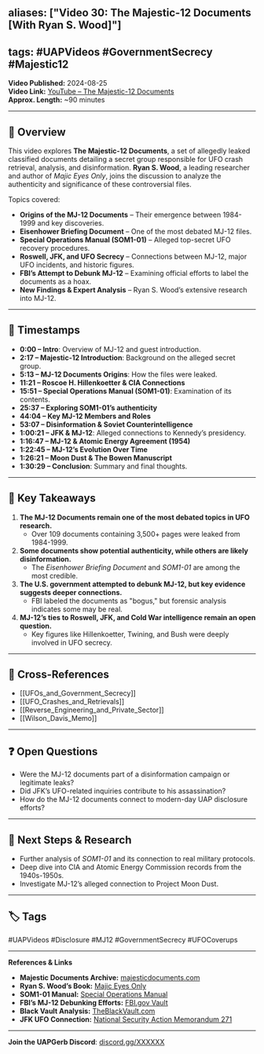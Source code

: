 ## aliases: ["Video 30: The Majestic-12 Documents [With Ryan S. Wood]"]

## tags: #UAPVideos #GovernmentSecrecy #Majestic12

**Video Published:** 2024-08-25  
**Video Link:** [YouTube – The Majestic-12 Documents](https://chatgpt.com/g/g-67baa97585e08191bb015cca779fd47a-uap-gerb-research-assistant/c/INSERT_VIDEO_LINK)  
**Approx. Length:** ~90 minutes

---

## 📌 Overview

This video explores **The Majestic-12 Documents**, a set of allegedly leaked classified documents detailing a secret group responsible for UFO crash retrieval, analysis, and disinformation. **Ryan S. Wood**, a leading researcher and author of _Majic Eyes Only_, joins the discussion to analyze the authenticity and significance of these controversial files.

Topics covered:

- **Origins of the MJ-12 Documents** – Their emergence between 1984-1999 and key discoveries.
- **Eisenhower Briefing Document** – One of the most debated MJ-12 files.
- **Special Operations Manual (SOM1-01)** – Alleged top-secret UFO recovery procedures.
- **Roswell, JFK, and UFO Secrecy** – Connections between MJ-12, major UFO incidents, and historic figures.
- **FBI’s Attempt to Debunk MJ-12** – Examining official efforts to label the documents as a hoax.
- **New Findings & Expert Analysis** – Ryan S. Wood’s extensive research into MJ-12.

---

## 🎥 Timestamps

- **0:00 – Intro**: Overview of MJ-12 and guest introduction.
- **2:17 – Majestic-12 Introduction**: Background on the alleged secret group.
- **5:13 – MJ-12 Documents Origins**: How the files were leaked.
- **11:21 – Roscoe H. Hillenkoetter & CIA Connections**
- **15:51 – Special Operations Manual (SOM1-01)**: Examination of its contents.
- **25:37 – Exploring SOM1-01’s authenticity**
- **44:04 – Key MJ-12 Members and Roles**
- **53:07 – Disinformation & Soviet Counterintelligence**
- **1:00:21 – JFK & MJ-12**: Alleged connections to Kennedy’s presidency.
- **1:16:47 – MJ-12 & Atomic Energy Agreement (1954)**
- **1:22:45 – MJ-12’s Evolution Over Time**
- **1:26:21 – Moon Dust & The Bowen Manuscript**
- **1:30:29 – Conclusion**: Summary and final thoughts.

---

## 📝 Key Takeaways

1. **The MJ-12 Documents remain one of the most debated topics in UFO research.**
    - Over 109 documents containing 3,500+ pages were leaked from 1984-1999.
2. **Some documents show potential authenticity, while others are likely disinformation.**
    - The _Eisenhower Briefing Document_ and _SOM1-01_ are among the most credible.
3. **The U.S. government attempted to debunk MJ-12, but key evidence suggests deeper connections.**
    - FBI labeled the documents as "bogus," but forensic analysis indicates some may be real.
4. **MJ-12’s ties to Roswell, JFK, and Cold War intelligence remain an open question.**
    - Key figures like Hillenkoetter, Twining, and Bush were deeply involved in UFO secrecy.

---

## 🔗 Cross-References

- [[UFOs_and_Government_Secrecy]]
- [[UFO_Crashes_and_Retrievals]]
- [[Reverse_Engineering_and_Private_Sector]]
- [[Wilson_Davis_Memo]]

---

## ❓ Open Questions

- Were the MJ-12 documents part of a disinformation campaign or legitimate leaks?
- Did JFK’s UFO-related inquiries contribute to his assassination?
- How do the MJ-12 documents connect to modern-day UAP disclosure efforts?

---

## 🔮 Next Steps & Research

- Further analysis of _SOM1-01_ and its connection to real military protocols.
- Deep dive into CIA and Atomic Energy Commission records from the 1940s-1950s.
- Investigate MJ-12’s alleged connection to Project Moon Dust.

---

## 🏷️ Tags

#UAPVideos #Disclosure #MJ12 #GovernmentSecrecy #UFOCoverups

---

**References & Links**

- **Majestic Documents Archive:** [majesticdocuments.com](https://www.majesticdocuments.com/)
- **Ryan S. Wood’s Book:** [Majic Eyes Only](https://www.amazon.com/Majic-Eyes-Only-Ryan-Wood/dp/0977205908)
- **SOM1-01 Manual:** [Special Operations Manual](https://www.specialoperationsmanual.com/)
- **FBI’s MJ-12 Debunking Efforts:** [FBI.gov Vault](https://vault.fbi.gov/Majestic%2012)
- **Black Vault Analysis:** [TheBlackVault.com](https://www.theblackvault.com/casefiles/the-majestic-12-documents/)
- **JFK UFO Connection:** [National Security Action Memorandum 271](https://www.archives.gov/)

---

**Join the UAPGerb Discord**: [discord.gg/XXXXXX](https://discord.gg/XXXXXX)
